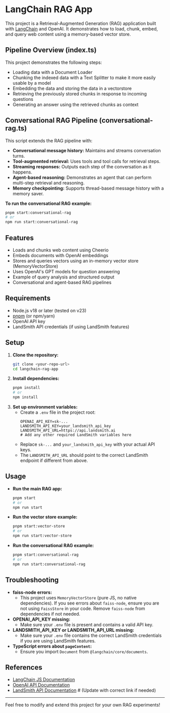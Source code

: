# LangChain RAG App

This project is a Retrieval-Augmented Generation (RAG) application built with [LangChain](https://js.langchain.com/) and OpenAI. It demonstrates how to load, chunk, embed, and query web content using a memory-based vector store.

## Pipeline Overview (index.ts)
This project demonstrates the following steps:

- Loading data with a Document Loader
- Chunking the indexed data with a Text Splitter to make it more easily usable by a model
- Embedding the data and storing the data in a vectorstore
- Retrieving the previously stored chunks in response to incoming questions
- Generating an answer using the retrieved chunks as context

## Conversational RAG Pipeline (conversational-rag.ts)
This script extends the RAG pipeline with:

- **Conversational message history:** Maintains and streams conversation turns.
- **Tool-augmented retrieval:** Uses tools and tool calls for retrieval steps.
- **Streaming responses:** Outputs each step of the conversation as it happens.
- **Agent-based reasoning:** Demonstrates an agent that can perform multi-step retrieval and reasoning.
- **Memory checkpointing:** Supports thread-based message history with a memory saver.

**To run the conversational RAG example:**
```sh
pnpm start:conversational-rag
# or
npm run start:conversational-rag
```

## Features
- Loads and chunks web content using Cheerio
- Embeds documents with OpenAI embeddings
- Stores and queries vectors using an in-memory vector store (MemoryVectorStore)
- Uses OpenAI's GPT models for question answering
- Example of query analysis and structured output
- Conversational and agent-based RAG pipelines

## Requirements
- Node.js v18 or later (tested on v23)
- [pnpm](https://pnpm.io/) (or npm/yarn)
- OpenAI API key
- LandSmith API credentials (if using LandSmith features)

## Setup
1. **Clone the repository:**
   ```sh
   git clone <your-repo-url>
   cd langchain-rag-app
   ```
2. **Install dependencies:**
   ```sh
   pnpm install
   # or
   npm install
   ```
3. **Set up environment variables:**
   - Create a `.env` file in the project root:
     ```env
     OPENAI_API_KEY=sk-...
     LANDSMITH_API_KEY=your_landsmith_api_key
     LANDSMITH_API_URL=https://api.landsmith.ai
     # Add any other required LandSmith variables here
     ```
   - Replace `sk-...` and `your_landsmith_api_key` with your actual API keys.
   - The `LANDSMITH_API_URL` should point to the correct LandSmith endpoint if different from above.

## Usage
- **Run the main RAG app:**
  ```sh
  pnpm start
  # or
  npm run start
  ```
- **Run the vector store example:**
  ```sh
  pnpm start:vector-store
  # or
  npm run start:vector-store
  ```
- **Run the conversational RAG example:**
  ```sh
  pnpm start:conversational-rag
  # or
  npm run start:conversational-rag
  ```

## Troubleshooting
- **faiss-node errors:**
  - This project uses `MemoryVectorStore` (pure JS, no native dependencies). If you see errors about `faiss-node`, ensure you are not using `FaissStore` in your code. Remove `faiss-node` from dependencies if not needed.
- **OPENAI_API_KEY missing:**
  - Make sure your `.env` file is present and contains a valid API key.
- **LANDSMITH_API_KEY or LANDSMITH_API_URL missing:**
  - Make sure your `.env` file contains the correct LandSmith credentials if you are using LandSmith features.
- **TypeScript errors about `pageContent`:**
  - Ensure you import `Document` from `@langchain/core/documents`.

## References
- [LangChain JS Documentation](https://js.langchain.com/docs/)
- [OpenAI API Documentation](https://platform.openai.com/docs/api-reference)
- [LandSmith API Documentation](https://landsmit.ai/docs)  # (Update with correct link if needed)

---

Feel free to modify and extend this project for your own RAG experiments! 
